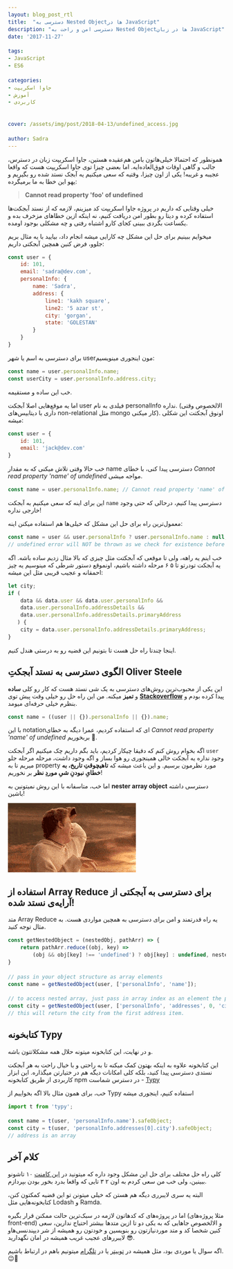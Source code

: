 ```yaml
---
layout: blog_post_rtl
title:  "دسترسی به Nested Objectها در JavaScript"
description: "دسترسی امن و راحت به Nested Objectها در زبان JavaScript"
date: '2017-11-27'

tags:
- JavaScript
- ES6

categories:
- جاوا اسکریپت
- آموزش
- کاربردی


cover: /assets/img/post/2018-04-13/undefined_access.jpg

author: Sadra
---
```


همونطور که احتمالا خیلی‌هاتون بامن هم‌عقیده هستین، جاوا اسکریپت زبان در دسترس، جالب و گاهی اوقات فوق‌العاده‌ایه. اما بعضی چیزا توی جاوا اسکریپت هست که واقعا عجیبه و غریبه! یکی از اون چیزا، وقتیه که سعی میکنیم یه آبجک نستد شده رو بگیریم و یهو این خطا به ما برمیگرده:

> **Cannot read property 'foo' of undefined**

خیلی وقتایی که داریم در پروژه‌ جاوا اسکریپت کد میزینم، لازمه که از نستد آبجکت‌ها استفاده کرده و دیتا رو بطور امن دریافت کنیم، نه اینکه ازین خطاهای مزخرف بده و یکساعت بگردی ببینی کجای کارو اشتباه رفتی و چه مشکلی بوجود اومده.

میخوایم ببینیم برای حل این مشکل چه کارایی میشه انجام داد، بیایید با یه مثال بریم جلوو، فرض کنین همچین آبجکتی داریم:

```javascript
const user = {
    id: 101,
    email: 'sadra@dev.com',
    personalInfo: {
        name: 'Sadra',
        address: {
            line1: 'kakh square',
            line2: '5 azar st',
            city: 'gorgan',
            state: 'GOLESTAN'
        }
    }
}
```

برای دسترسی به اسم یا شهر userمون اینجوری مینویسیم:

```javascript
const name = user.personalInfo.name;
const userCity = user.personalInfo.address.city;
```

خب این ساده و مستقیمه.

اما یه موقع‌هایی اصلا آبجکت user فیلدی به نام personalInfo نداره.  (الالخصوص وقتی داری با دیتابیس‌های non-relational مثل mongo کار میکنی). اونوق آبجکتت این شکلی میشه:

```javascript
const user = {
    id: 101,
    email: 'jack@dev.com'
}
```

خب حالا وقتی تلاش میکنی که به مقدار name دسترسی پیدا کنی، با خطای *Cannot read property 'name' of undefined* مواجه میشی.

```javascript
const name = user.personalInfo.name; // Cannot read property 'name' of undefined
```

این برای اینه که سعی میکنیم به آبجکت `name` دسترسی پیدا کنیم، درحالی که حتی وجود خارجی نداره!

معمول‌ترین راه برای حل این مشکل که خیلی‌ها هم استفاده میکنن اینه:

```javascript
const name = user && user.personalInfo ? user.personalInfo.name : null;
// undefined error will NOT be thrown as we check for existence before access
```

خب اینم یه راهه، ولی تا موقعی که آبجکتت مثل چیزی که بالا مثال زدیم ساده باشه. اگه یه آبجکت تودرتو تا ۵ ۶ مرحله داشته باشیم، اونموقع دستور شرطی که مینوسیم یه چیز احمقانه و عجیب قریبی مثل این میشه:

```javascript
let city;
if (
    data && data.user && data.user.personalInfo &&
    data.user.personalInfo.addressDetails &&
    data.user.personalInfo.addressDetails.primaryAddress
   ) {
    city = data.user.personalInfo.addressDetails.primaryAddress;
}
```

اینجا چندتا راه حل هست تا بتونیم این قضیه رو به درستی هندل کنیم.

## الگوی دسترسی به نستد آبجکتِ Oliver Steele

این یکی از محبوب‌ترین روش‌های دسترسی به یک شی نستد هست که کار رو کلی **ساده** و **تمیز** میکنه. من این راه حل رو خیلی وقت پیش توی  **[Stackoverflow](https://stackoverflow.com/a/4034468/5330668)** پیدا کرده بودم و بنظرم خیلی حرفه‌ای میومد.

```javascript
const name = ((user || {}).personalInfo || {}).name;
```

با این notationای که استفاده کردیم، عمرا دیگه به خطای *Cannot read property 'name' of undefined* بربخوریم 😬.

اگه بخوام روش کنم که دقیقا چیکار کردیم، باید بگم داریم چک میکنیم اگر آبجکت `user` وجود نداره یه آبجکت خالی همینجوری رو هوا بساز و اگه وجود داشت، مرحله مرحله جلو میریم تا به property مورد نظرمون برسیم. و این باعث میشه که **تاهیچوقتِ تاریخ، به خطایِ نبودنِ شیِ موردِ نظر** بر نخوریم!

اما خب، متاسفانه با این روش نمیتونین به **nester array object** دسترسی داشته باشین!

![Screaming from js](/assets/img/post/2018-04-13/screaming_from_js.gif)

## استفاده از Array Reduce برای دسترسی به آبجکتی از آرایه‌ی نستد شده!

متد Array Reduce یه راه قدرتمند و امن برای دسترسی به همچین مواردی هست. به مثال توجه کنید.

``` javascript
const getNestedObject = (nestedObj, pathArr) => {
    return pathArr.reduce((obj, key) =>
        (obj && obj[key] !== 'undefined') ? obj[key] : undefined, nestedObj);
}

// pass in your object structure as array elements
const name = getNestedObject(user, ['personalInfo', 'name']);

// to access nested array, just pass in array index as an element the path array.
const city = getNestedObject(user, ['personalInfo', 'addresses', 0, 'city']);
// this will return the city from the first address item.
```

## کتابخونه Typy

و در نهایت، این کتابخونه میتونه حلال همه مشکلاتتون باشه. 

این کتابخونه علاوه به اینکه بهتون کمک میکنه تا به راحتی و با خیال راحت به هر آبجکت نستدی دسترسی پیدا کنید، بلکه کلی امکانات دیگه هم در ختیارتن میگذاره. این ابزار کاربردی از طریق کتابخونه npm در دسترس شماست - [Typy](https://github.com/flexdinesh/typy)

خب، برای همون مثال بالا اگه بخواییم از Typy استفاده کنیم، اینجوری میشه

```javascript
import t from 'typy';

const name = t(user, 'personalInfo.name').safeObject;
const city = t(user, 'personalInfo.addresses[0].city').safeObject;
// address is an array
```

## کلام آخر

کلی راه حل مختلف برای حل این مشکل وجود داره که میتونید در [این کامنت](https://stackoverflow.com/a/41532415/5330668) ۱۰ تاشونو ببینین، ولی خب من سعی کردم به اون ۲ ۳ تایی که واقعا بدرد بخور بودن بپردازم.

البته یه سری لایبرری دیگه هم هستن که خیلی میتونن تو این قضیه کمکتون کنن، کتابخونه‌هایی مثل Lodash و Ramda.

اما در پروژه‌‌های که کدهاتون لازمه در سبک‌ترین حالت ممکنن قرار بگیره (مثلا پروژه‌های front-end) و الالخصوص جاهایی که به یکی دو تا ازین متد‌ها بیشتر احتیاج ندارین، سعی کنین شخصا کد و متد موردنیازتون رو بنویسین و خودتون رو همیشه از شر دیپندنسی‌هاو لایبررهای عجیب غریب همیشه در امان نگهدارید 😎.

اگه سوال یا موردی بود، مثل همیشه در [توییتر](https://twitter.com/sadra_amlashi) یا در [تلگرام](https://t.me/amlashi) میتونیم باهم در ارتباط باشیم. 😉🍷